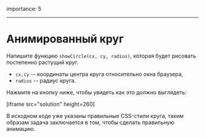 importance: 5

---

# Анимированный круг

Напишите функцию `showCircle(cx, cy, radius)`, которая будет рисовать постепенно растущий круг.

- `cx,cy` -- координаты центра круга относительно окна браузера,
- `radius` -- радиус круга.

Нажмите на кнопку ниже, чтобы увидеть как это должно выглядеть:

[iframe src="solution" height=260]

В исходном коде уже указаны правильные CSS-стили круга, таким образам задача заключается в том, чтобы сделать правильную анимацию.
